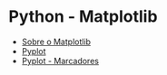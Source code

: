 # Python - Matplotlib

- [Sobre o Matplotlib](about.md)
- [Pyplot](pyplot.md)
- [Pyplot - Marcadores](pyplot-marcadores.md)


